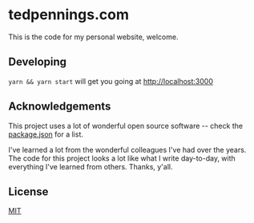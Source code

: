 # tedpennings.com

This is the code for my personal website, welcome.

## Developing

`yarn && yarn start` will get you going at [http://localhost:3000](http://localhost:3000)

## Acknowledgements

This project uses a lot of wonderful open source software -- check the [package.json](package.json) for a list.

I've learned a lot from the wonderful colleagues I've had over the years. The code for this project looks a lot like what I write day-to-day, with everything I've learned from others. Thanks, y'all.

## License

[MIT](LICENSE)
